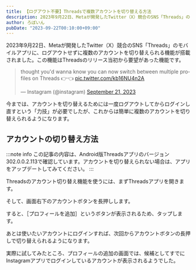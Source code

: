 ```yaml
---
title: 【ログアウト不要】Threadsで複数アカウントを切り替える方法
description: 2023年9月22日、Metaが開発したTwitter（X）競合のSNS「Threads」のモバイルアプリに、複数アカウントの切り替え機能が搭載されました。この記事では、Threadsアプリでログアウト不要で複数のアカウントを切り替える方法を解説します。
author: ろぼいん
pubDate: "2023-09-22T00:10:00+09:00"
---
```


2023年9月22日、Metaが開発したTwitter（X）競合のSNS「Threads」のモバイルアプリに、ログアウトせずに複数のアカウントを切り替えられる機能が搭載されました。この機能はThreadsのリリース当初から要望があった機能です。

<blockquote class="twitter-tweet" data-dnt="true" data-theme="dark"><p lang="en" dir="ltr">thought you&#39;d wanna know you can now switch between multiple profiles on Threads  👉👈 <a href="https://t.co/kb16NU4n2A">pic.twitter.com/kb16NU4n2A</a></p>&mdash; Instagram (@instagram) <a href="https://twitter.com/instagram/status/1704945846788485436?ref_src=twsrc%5Etfw">September 21, 2023</a></blockquote> <script async src="https://platform.twitter.com/widgets.js" charset="utf-8"></script>

今までは、アカウントを切り替えるためには一度ログアウトしてからログインし直すという「力技」が必要でしたが、これからは簡単に複数のアカウントを切り替えられるようになります。

## アカウントの切り替え方法

:::note info
この記事の内容は、Android版Threadsアプリのバージョン302.0.0.2.113で確認しています。アカウントを切り替えられない場合は、アプリをアップデートしてみてください。
:::

Threadsのアカウント切り替え機能を使うには、まずThreadsアプリを開きます。

そして、画面右下のアカウントボタンを長押しします。

すると、［プロフィールを追加］というボタンが表示されるため、タップします。

あとは使いたいアカウントにログインすれば、次回からアカウントボタンの長押しで切り替えられるようになります。

実際に試してみたところ、プロフィールの追加の画面では、候補としてすでにInstagramアプリでログインしているアカウントが表示されるようでした。
